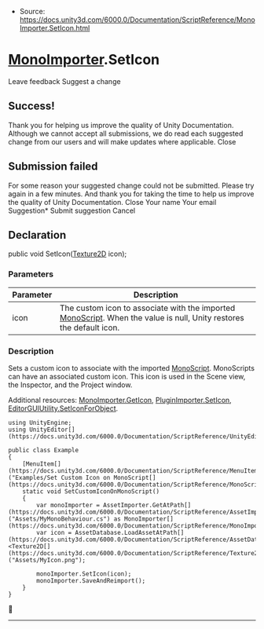 * Source: https://docs.unity3d.com/6000.0/Documentation/ScriptReference/MonoImporter.SetIcon.html

#  [MonoImporter](https://docs.unity3d.com/6000.0/Documentation/ScriptReference/MonoImporter.html).SetIcon
Leave feedback
Suggest a change
## Success!
Thank you for helping us improve the quality of Unity Documentation. Although we cannot accept all submissions, we do read each suggested change from our users and will make updates where applicable.
Close
## Submission failed
For some reason your suggested change could not be submitted. Please <a>try again</a> in a few minutes. And thank you for taking the time to help us improve the quality of Unity Documentation.
Close
Your name Your email Suggestion* Submit suggestion
Cancel
## Declaration
public void SetIcon([Texture2D](https://docs.unity3d.com/6000.0/Documentation/ScriptReference/Texture2D.html) icon); 
### Parameters
Parameter | Description  
---|---  
icon | The custom icon to associate with the imported [MonoScript](https://docs.unity3d.com/6000.0/Documentation/ScriptReference/MonoScript.html). When the value is null, Unity restores the default icon.  
### Description
Sets a custom icon to associate with the imported [MonoScript](https://docs.unity3d.com/6000.0/Documentation/ScriptReference/MonoScript.html).
MonoScripts can have an associated custom icon. This icon is used in the Scene view, the Inspector, and the Project window.  
  
Additional resources: [MonoImporter.GetIcon](https://docs.unity3d.com/6000.0/Documentation/ScriptReference/MonoImporter.GetIcon.html), [PluginImporter.SetIcon](https://docs.unity3d.com/6000.0/Documentation/ScriptReference/PluginImporter.SetIcon.html), [EditorGUIUtility.SetIconForObject](https://docs.unity3d.com/6000.0/Documentation/ScriptReference/EditorGUIUtility.SetIconForObject.html).
```
using UnityEngine;
using UnityEditor[](https://docs.unity3d.com/6000.0/Documentation/ScriptReference/UnityEditor.html);  
  
public class Example
{
    [MenuItem[](https://docs.unity3d.com/6000.0/Documentation/ScriptReference/MenuItem.html)("Examples/Set Custom Icon on MonoScript[](https://docs.unity3d.com/6000.0/Documentation/ScriptReference/MonoScript.html)")]
    static void SetCustomIconOnMonoScript()
    {
        var monoImporter = AssetImporter.GetAtPath[](https://docs.unity3d.com/6000.0/Documentation/ScriptReference/AssetImporter.GetAtPath.html)("Assets/MyMonoBehaviour.cs") as MonoImporter[](https://docs.unity3d.com/6000.0/Documentation/ScriptReference/MonoImporter.html);
        var icon = AssetDatabase.LoadAssetAtPath[](https://docs.unity3d.com/6000.0/Documentation/ScriptReference/AssetDatabase.LoadAssetAtPath.html)<Texture2D[](https://docs.unity3d.com/6000.0/Documentation/ScriptReference/Texture2D.html)>("Assets/MyIcon.png");  
  
        monoImporter.SetIcon(icon);
        monoImporter.SaveAndReimport();
    }
}

```

* * *
